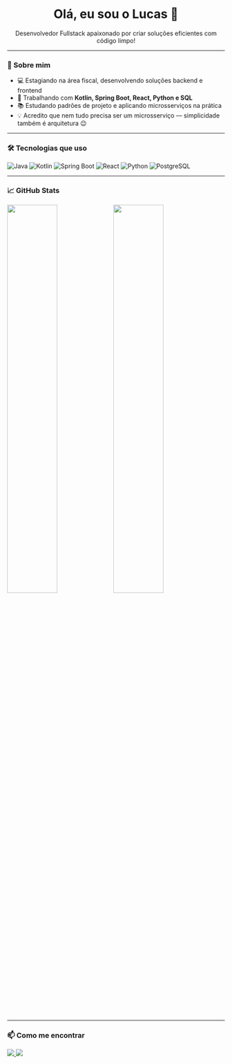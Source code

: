 <h1 align="center">Olá, eu sou o Lucas 👋</h1>

<p align="center">
  Desenvolvedor Fullstack apaixonado por criar soluções eficientes com código limpo!
</p>

---

### 🚀 Sobre mim

- 💻 Estagiando na área fiscal, desenvolvendo soluções backend e frontend
- 🔭 Trabalhando com **Kotlin, Spring Boot, React, Python e SQL**
- 📚 Estudando padrões de projeto e aplicando microsserviços na prática
- 💡 Acredito que nem tudo precisa ser um microsserviço — simplicidade também é arquitetura 😉

---

### 🛠️ Tecnologias que uso

![Java](https://img.shields.io/badge/Java-ED8B00?style=for-the-badge&logo=java&logoColor=white)
![Kotlin](https://img.shields.io/badge/Kotlin-7F52FF?style=for-the-badge&logo=kotlin&logoColor=white)
![Spring Boot](https://img.shields.io/badge/Spring_Boot-6DB33F?style=for-the-badge&logo=spring-boot&logoColor=white)
![React](https://img.shields.io/badge/React-20232A?style=for-the-badge&logo=react&logoColor=61DAFB)
![Python](https://img.shields.io/badge/Python-3776AB?style=for-the-badge&logo=python&logoColor=white)
![PostgreSQL](https://img.shields.io/badge/PostgreSQL-316192?style=for-the-badge&logo=postgresql&logoColor=white)

---

### 📈 GitHub Stats

<p align="start">
  <img width="48%" src="https://github-readme-stats.vercel.app/api?username=lucascodebr20&theme=tokyonight&show_icons=true&hide_border=true&count_private=true" />
  <img width="48%" src="https://github-readme-stats.vercel.app/api/top-langs/?username=lucascodebr20&theme=tokyonight&show_icons=true&hide_border=true&layout=compact" />
</p>

---

### 📫 Como me encontrar


  <a href="https://www.linkedin.com/in/lucascamposcardosodemoraes/" target="_blank">
    <img src="https://img.shields.io/badge/LinkedIn-blue?style=for-the-badge&logo=linkedin&logoColor=white" />
  </a>
  <a href="mailto:lucascode@gmail.com">
    <img src="https://img.shields.io/badge/Gmail-D14836?style=for-the-badge&logo=gmail&logoColor=white" />
  </a>
